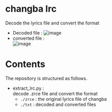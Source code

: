 # changba lrc
Decode the lyrics file and convert the format
* Decoded file :
![image](https://s3.amazonaws.com/moandata/decoded_file.png)
* converted file :  
![image](https://s3.amazonaws.com/moandata/converted_file.png)

# Contents

The repository is structured as follows.
* extract_lrc.py :  
decode .zrce file and convert the format
  * `./zrce` : the original lyrics file of changba
  * `./txt` : decoded and converted files

